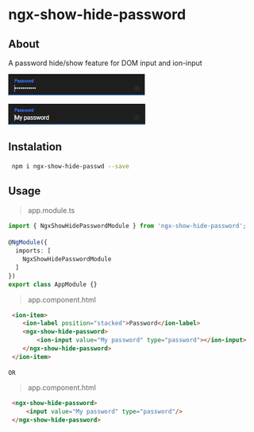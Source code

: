# ngx-show-hide-password

## About

A password hide/show feature for DOM input and ion-input

![Input Hidden](./doc/input-hidden.png "Input Hidden")

![Input Show](./doc/input-show.png "Input Show")

## Instalation

```bash
 npm i ngx-show-hide-passwd --save
```

## Usage

> app.module.ts

```typescript
import { NgxShowHidePasswordModule } from 'ngx-show-hide-password';

@NgModule({
  imports: [
    NgxShowHidePasswordModule
  ]
})
export class AppModule {}
```

> app.component.html

```html
 <ion-item>
    <ion-label position="stacked">Password</ion-label>
    <ngx-show-hide-password>
        <ion-input value="My password" type="password"></ion-input>
    </ngx-show-hide-password>
 </ion-item>
```

`OR`

> app.component.html

```html
 <ngx-show-hide-password>
     <input value="My password" type="password"/>
 </ngx-show-hide-password>
```
